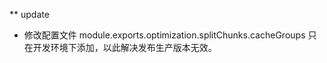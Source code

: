 ** update

* 修改配置文件 
    module.exports.optimization.splitChunks.cacheGroups 只在开发环境下添加，以此解决发布生产版本无效。